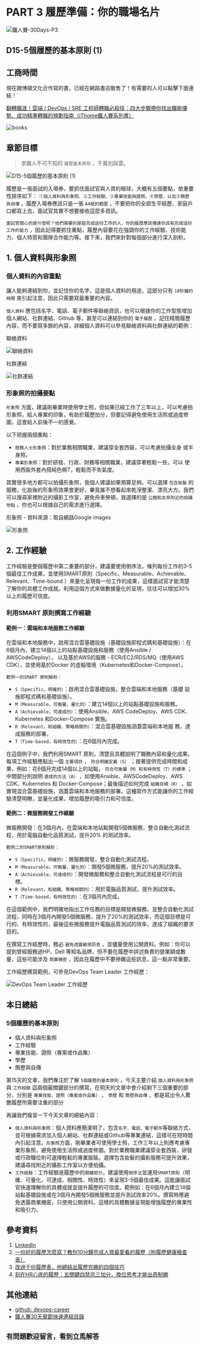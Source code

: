 # PART 3 履歷準備：你的職場名片

![鐵人賽-30Days-P3](https://github.com/qwedsazxc78/devops-career/raw/main/docs/img/30Days-P3.png)

## D15-5個履歷的基本原則 (1)

## 工商時間

現在跟博碩文化合作寫的書，已經在網路書店販售了！有需要的人可以點擊下面連結！`

[翻轉職涯！雲端 / DevOps / SRE 工程師轉職必殺技：四大步驟帶你找出職能優勢、成功精準轉職的規劃指南（iThome鐵人賽系列書）](https://heyurl.cc/lQ3e4)

![books](https://github.com/qwedsazxc78/devops-career/raw/main/docs/img/books.png)

## 章節目標

> 求職人不可不知的 `履歷基本原則` ，千萬別踩雷。

![D15-5個履歷的基本原則 (1)](https://github.com/qwedsazxc78/devops-career/raw/main/docs/img/D15.png)

履歷是一張面試的入場券，要抓住面試官與人資的眼球，大概有五個要點，依重要性排序如下： `①個人資料與形象照、②工作經驗、③專業技能與證照、④學歷、以及⑤簡歷與自傳` 。履歷入場券應該只是一張 `A4紙的範圍` ，不要把你的全部生平經歷、家庭戶口都寫上去，面試官其實不想要接收這麼多資訊。

`面試官關心的是什麼呢？他們需要的是能完成這份工作的人，你的履歷應該傳達你具有完成這份工作的能力` ，因此記得要抓住重點，履歷內容要花在強調你的工作經驗、技術能力、個人特質和團隊合作能力等。接下來，我們來針對每個部分進行深入剖析。

## 1. 個人資料與形象照

### 個人資料的內容重點

讓人能夠連結到你，並記住你的名字，這是個人資料的用途，這部分只有 `10秒鐘的時間` 來引起注意，因此只需要寫最重要的內容。

`個人資料` 應包括名字、電話、電子郵件等聯絡資訊，也可以根據你的工作型態增加個人網站、社群連結、Github 等，甚至可以連結到你的 `電子履歷` 。記住精簡履歷內容，而不要寫多餘的內容，詳細個人資料可以參見聯絡資料與社群連結的範例：

聯絡資料

![聯絡資料](https://github.com/qwedsazxc78/devops-career/raw/main/docs/img/D15-1.png)

社群連結

![社群連結](https://github.com/qwedsazxc78/devops-career/raw/main/docs/img/D15-2.png)

### 形象照的拍攝要點

`形象照` 方面，建議剛畢業時使用學士照，但如果已經工作了三年以上，可以考慮拍形象照，給人專業的印象，有助於履歷加分，但要記得避免使用生活照或過度修圖，這會給人前後不一的感覺。

以下把握兩個重點：

* `商務人士形象照`：對於業務相關職業，建議穿全套西裝，可以考慮拍攝全身
或半身照。
* `專業形象照`：對於研發、行政、財務等相關職業，建議穿著輕鬆一些，可以
使用西裝外套內搭純色棉T，輕鬆而不失氣度。

其實很多地方都可以拍攝形象照，我個人建議如果預算足夠，可以選擇 `包含妝髮` 的服務，化妝後的形象照效果會更好，畢竟誰不想看起來乾淨整潔、漂亮大方。我們可以搜尋家裡附近的攝影工作室，避免舟車勞頓，我選擇的是 `公館和古亭附近的拍攝地點` ，你也可以根據自己的需求進行選擇。

形象照 - 資料來源：取自網路Google images

![形象照](https://github.com/qwedsazxc78/devops-career/raw/main/docs/img/D15-2.png)

## 2. 工作經驗

工作經驗是整個履歷中第二重要的部分，建議要使用倒序法，條列每份工作的3-5個最佳工作成果，並使用SMART原則（Specific、Measurable、Achievable、Relevant、Time-bound ）來量化呈現每一份工作的成果，這樣面試官才能清楚了解你的具體工作成就。利用這個方式來做數據量化的呈現，往往可以增加30%以上的履歷可信度。

### 利用SMART 原則撰寫工作經驗

#### 範例一：雲端和本地服務工作經驗

在雲端和本地服務中，啟用混合雲基礎設施（基礎設施即程式碼和基礎設施）：在6個月內，建立14個以上的站點基礎設施和服務（使用Ansible / AWSCodeDeploy）， 以及基於AWS的服務 - ECR/EC2/RDS/MQ（使用AWS CDK），並使用基於Docker 的虛擬環境（Kubernetes和Docker-Compose）。

 `範例一的SMART 原則解析：`

* `S（Specific，明確的）`：啟用混合雲基礎設施，整合雲端和本地服務（基礎
設施即程式碼和基礎設施）。
* `M（Measurable，可衡量、量化的）`：建立14個以上的站點基礎設施和服務。
* `A（Achievable，可達成的）`：使用Ansible、AWS CodeDeploy、AWS CDK、
Kubernetes 和Docker-Compose 實施。
* `R（Relevant，和組織、策略相關的）`：混合雲基礎設施涵蓋雲端和本地服
務，達成服務的部署。
* `T（Time-based，有時效性的）`：在6個月內完成。

在這個例子中，我們利用SMART 原則，清楚且具體說明了職務內容和量化成果。每項工作經驗應點出一個 `主要項目` ， `符合明確定義（S）` ；接著提供完成時間和成果，例如：花6個月完成14個以上的站點， `符合可衡量（M）和有時效性（T）的標準` ；中間部分則說明 `達成的方法（A）` ，如使用Ansible、AWSCodeDeploy、AWS CDK、Kubernetes 和 Docker-Compose；最後描述如何完成 `組織目標（R）` ，如實現混合雲基礎設施，涵蓋雲端和本地服務的部署。這種寫作方式能讓你的工作經驗清楚明瞭，並量化成果，增加履歷的吸引力和可信度。

#### 範例二：微服務開發工作經驗

微服務開發：在3個月內，在雲端和本地站點開發5個微服務，整合自動化測試流程，用於電腦自動化品質測試，提升20% 的測試效率。

 `範例二的SMART原則解析：`

* `S（Specific，明確的）`：微服務開發，整合自動化測試流程。
* `M（Measurable，可衡量、量化的）`：開發5個微服務，提升20%的測試效率。
* `A（Achievable，可達成的）`：開發微服務和整合自動化測試流程是可行的目
標。
* `R（Relevant，和組織、策略相關的）`：用於電腦品質測試，提升測試效率。
* `T（Time-based，有時效性的）`：在3個月內完成。

在這個範例中，我們明確地指出工作任務的目標是開發微服務，並整合自動化測試流程，同時在3個月內開發5個微服務，提升了20%的測試效率，而這個目標是可行的、有時效性的，最後這些微服務提升電腦品質測試的效率，達成了組織的要求目的。

在撰寫工作經歷時，務必 `避免透露敏感訊息` ，並儘量使用公開資料。例如：你可以提到曾經服務過HP、Dell 等知名品牌，但不要在履歷中詳述負責的營業額或數量，這些可能涉及 `商業機密` ，因此在履歷中不要摻雜這些訊息，這一點非常重要。

工作經歷撰寫範例，可參見DevOps Team Leader 工作經歷：

![DevOps Team Leader 工作經歷](https://github.com/qwedsazxc78/devops-career/raw/main/docs/img/D15-4.png)

## 本日總結

### 5個履歷的基本原則

* 個人資料與形象照
* 工作經驗
* 專業技能、證照（專案或作品集）
* 學歷
* 簡歷與自傳

第15天的文章，我們專注於了解 `5個履歷的基本原則` ，今天主要介紹 `個人資料與形象照` 與 `工作經驗` 這兩個最關鍵部分的撰寫，在明天的文章中會介紹剩下三個重要的部分，分別是 `專業技能、證照（專案或作品集）` 、 `學歷` 和 `簡歷與自傳` ，都是寫出令人驚艷履歷所需要注重的部分

再讓我們複習一下今天文章的總結內容：

* `個人資料與形象照`：個人資料應簡潔明了，包含`名字、電話、電子郵件`等聯絡方式，並可根據需求加入個人網站、社群連結或Github等專業連結，這樣可在短時間內引起注意。`形象照`方面，剛畢業者可使用學士照，工作三年以上則應考慮專業形象照，避免使用生活照或過度修圖。對於業務職業建議穿全套西裝，研發或行政職位則可選擇輕鬆的專業服裝。選擇包含妝髮的攝影服務可提升效果，建議尋找附近的攝影工作室以方便拍攝。
* `工作經驗`：工作經驗是履歷中的`關鍵部分`，建議使用`倒序法`並運用`SMART原則`（明確、可量化、可達成、相關性、時效性）來呈現3-5個最佳成果。這能讓面試官快速理解你的具體成就並提升履歷的可信度。範例如：在6個月內建立14個站點基礎設施或在3個月內開發5個微服務並提升測試效率20%。撰寫時應避免透露商業機密，只使用公開資料。這樣的具體數據呈現能增強履歷的專業性和吸引力。

## 參考資料

1. [LinkedIn](https://www.linkedin.com)
2. [一份好的履歷怎麼寫？教你10分鐘完成人資最愛看的履歷（附履歷健康檢查表）](https://www.yourator.co/articles/152)
3. [改過千份履歷表，他總結出履歷完勝的四個技巧](https://blog.104.com.tw/4-ways-to-improve-your-resume/)
4. [刻在HR心底的履歷：五關鍵四禁忌三加分，換位思考才能出奇制勝](https://hahow.in/contents/articles/62c553a34d62de000792574f)

## 其他連結

* [github: devops-career](https://github.com/qwedsazxc78/devops-career/tree/main)
* [鐵人賽30天章節快速連結目錄](https://ithelp.ithome.com.tw/articles/10351094)

## `有問題歡迎留言，看到立馬解答`
